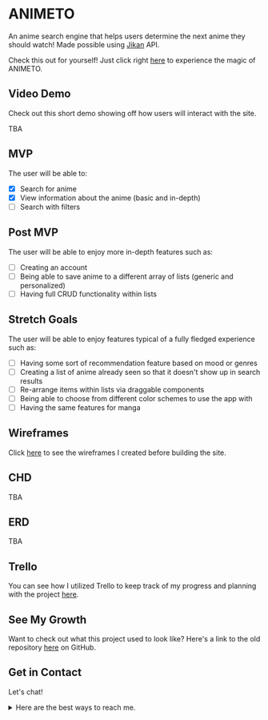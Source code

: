# ANIMETO

An anime search engine that helps users determine the next anime they should watch! Made possible using [Jikan](https://docs.api.jikan.moe/#section/Information) API.

Check this out for yourself! Just click right [here](https://#) to experience the magic of ANIMETO.

## Video Demo

Check out this short demo showing off how users will interact with the site.

TBA

## MVP

The user will be able to:

- [x] Search for anime
- [x] View information about the anime (basic and in-depth)
- [ ] Search with filters

## Post MVP

The user will be able to enjoy more in-depth features such as:

- [ ] Creating an account
- [ ] Being able to save anime to a different array of lists (generic and personalized)
- [ ] Having full CRUD functionality within lists

## Stretch Goals

The user will be able to enjoy features typical of a fully fledged experience such as:

- [ ] Having some sort of recommendation feature based on mood or genres
- [ ] Creating a list of anime already seen so that it doesn't show up in search results
- [ ] Re-arrange items within lists via draggable components
- [ ] Being able to choose from different color schemes to use the app with
- [ ] Having the same features for manga

## Wireframes

Click [here](https://www.figma.com/file/O42XjHchBxOZ45kqzMpbdX/ANIMETO?type=design&node-id=0-1&t=Xui4bx9I3D2EBQyq-0) to see the wireframes I created before building the site.

## CHD

TBA

## ERD

TBA

## Trello

You can see how I utilized Trello to keep track of my progress and planning with the project [here](https://trello.com/b/NePz4GHz/animeto-planning).

## See My Growth

Want to check out what this project used to look like? Here's a link to the old repository [here](https://github.com/nezcodin/Animeto-OLD) on GitHub.

## Get in Contact

Let's chat!
<br>
<details>
<summary>
Here are the best ways to reach me.
</summary>
  -[LinkedIn](https://www.linkedin.com/in/charlottefusco/)
  -Email: ch.fusco104@gmail.com
</details>
